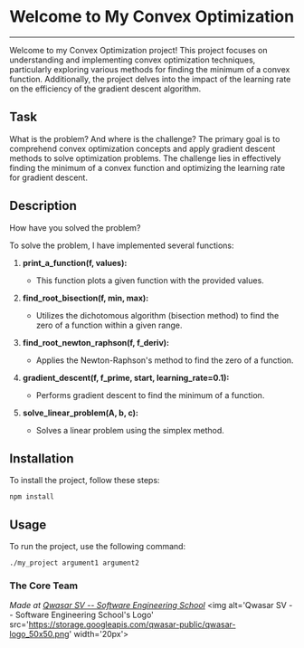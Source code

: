 # Welcome to My Convex Optimization
***
Welcome to my Convex Optimization project! This project focuses on understanding and implementing convex optimization techniques, particularly exploring various methods for finding the minimum of a convex function. Additionally, the project delves into the impact of the learning rate on the efficiency of the gradient descent algorithm.

## Task
What is the problem? And where is the challenge?
The primary goal is to comprehend convex optimization concepts and apply gradient descent methods to solve optimization problems. The challenge lies in effectively finding the minimum of a convex function and optimizing the learning rate for gradient descent.

## Description
How have you solved the problem?

To solve the problem, I have implemented several functions:

1. **print_a_function(f, values):**
   - This function plots a given function with the provided values.

2. **find_root_bisection(f, min, max):**
   - Utilizes the dichotomous algorithm (bisection method) to find the zero of a function within a given range.

3. **find_root_newton_raphson(f, f_deriv):**
   - Applies the Newton-Raphson's method to find the zero of a function.

4. **gradient_descent(f, f_prime, start, learning_rate=0.1):**
   - Performs gradient descent to find the minimum of a function.

5. **solve_linear_problem(A, b, c):**
   - Solves a linear problem using the simplex method.

## Installation
To install the project, follow these steps:

```
npm install
```

## Usage
To run the project, use the following command:

```
./my_project argument1 argument2
```

### The Core Team
<span><i>Made at <a href='https://qwasar.io'>Qwasar SV -- Software Engineering School</a></i></span>
<span><img alt='Qwasar SV -- Software Engineering School's Logo' src='https://storage.googleapis.com/qwasar-public/qwasar-logo_50x50.png' width='20px'></span>